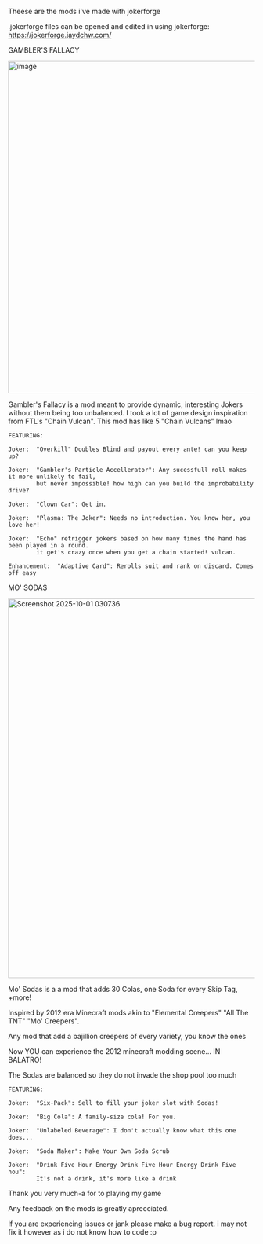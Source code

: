 Theese are the mods i've made with jokerforge

.jokerforge files can be opened and edited in using jokerforge: https://jokerforge.jaydchw.com/




GAMBLER'S FALLACY

<img width="861" height="677" alt="image" src="https://github.com/user-attachments/assets/4370870d-32ae-4dbd-bd2d-702ce8b5660e" />

Gambler's Fallacy is a mod meant to provide dynamic, interesting Jokers without them being too unbalanced. I took a lot of game design inspiration from FTL's "Chain Vulcan". This mod has like 5 "Chain Vulcans" lmao



    FEATURING:

    Joker:  "Overkill" Doubles Blind and payout every ante! can you keep up?

    Joker:  "Gambler's Particle Accellerator": Any sucessfull roll makes it more unlikely to fail,
            but never impossible! how high can you build the improbability drive?

    Joker:  "Clown Car": Get in.

    Joker:  "Plasma: The Joker": Needs no introduction. You know her, you love her!

    Joker:  "Echo" retrigger jokers based on how many times the hand has been played in a round.
            it get's crazy once when you get a chain started! vulcan.

    Enhancement:  "Adaptive Card": Rerolls suit and rank on discard. Comes off easy



MO' SODAS

<img width="870" height="773" alt="Screenshot 2025-10-01 030736" src="https://github.com/user-attachments/assets/14c85d5d-ca1e-429a-9b85-f68551f296f7" />

Mo' Sodas is a a mod that adds 30 Colas, one Soda for every Skip Tag, +more!

Inspired by 2012 era Minecraft mods akin to "Elemental Creepers" "All The TNT" "Mo' Creepers".

Any mod that add a bajillion creepers of every variety, you know the ones

Now YOU can experience the 2012 minecraft modding scene... IN BALATRO!

The Sodas are balanced so they do not invade the shop pool too much



    FEATURING:

    Joker:  "Six-Pack": Sell to fill your joker slot with Sodas!

    Joker:  "Big Cola": A family-size cola! For you.

    Joker:  "Unlabeled Beverage": I don't actually know what this one does...

    Joker:  "Soda Maker": Make Your Own Soda Scrub

    Joker:  "Drink Five Hour Energy Drink Five Hour Energy Drink Five hou":
            It's not a drink, it's more like a drink

Thank you very much-a for to playing my game

Any feedback on the mods is greatly aprecciated.

If you are experiencing issues or jank please make a bug report. i may not fix it however as i do not know how to code :p 
